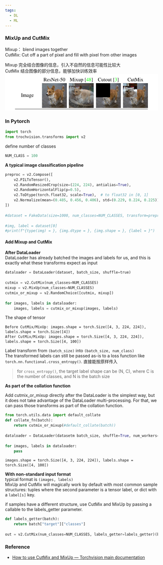 ```yaml
---
tags:
  - DL
  - ML
---
```


### MixUp and CutMix
Mixup： blend images together   
CutMix:  Cut off a part of pixel and fill with pixel from other images 

Mixup 完全结合图像的信息，引入不自然的信息可能性比较大   
CutMix 结合图像的部分信息，能够加快训练效率  
![Pasted image 20240916103150](https://raw.githubusercontent.com/Emisaber/pic_obsidian/main/Pasted%20image%2020240916103150.png)  


### In Pytorch

```python
import torch
from trochvision.transforms import v2
```

define number of classes  
```python
NUM_CLASS = 100
```

**A typical image classification pipeline**  
```python
preproc = v2.Compose([
    v2.PILToTensor(),
    v2.RandomResizedCrop(size=(224, 224), antialias=True),
    v2.RandomHorizontalFlip(p=0.5),
    v2.ToDtype(torch.float32, scale=True),  # to float32 in [0, 1]
    v2.Normalize(mean=(0.485, 0.456, 0.406), std=(0.229, 0.224, 0.225)),  # typically from ImageNet
])

#dataset = FakeData(size=1000, num_classes=NUM_CLASSES, transform=preproc)

#img, label = dataset[0]
#print(f"{type(img) = }, {img.dtype = }, {img.shape = }, {label = }")
```

#### Add Mixup and CutMix  

**After DataLoader**  
DataLoader has already batched the images and labels for us, and this is exactly what these transforms expect as input  
```python
dataloader = DataLoader(dataset, batch_size, shuffle=true)

cutmix = v2.CutMix(num_classes=NUM_CLASSES)
mixup = v2.MixUp(num_classes=NUM_CLASSES)
cutmix_or_mixup = v2.RandomChoice([cutmix, mixup])

for images, labels in dataloader:
	images, labels = cutmix_or_mixup(images, labels)
```

The shape of tensor  
```
Before CutMix/MixUp: images.shape = torch.Size([4, 3, 224, 224]), labels.shape = torch.Size([4])
After CutMix/MixUp: images.shape = torch.Size([4, 3, 224, 224]), labels.shape = torch.Size([4, 100])
```

Label transform from `(batch_size)` into `(batch_size, num_class)`   
The transformed labels can still be passed as-is to a loss function like `torch.nn.functional.cross_entropy()`.   直接能按原样传入   

> for `cross_entropy()`, the target label shape can be (N, C), where C is the number of classes, and N is the batch size


**As part of the collation function**  

Add cutmix_or_mixup directly after the DataLoader is the simplest way, but it does not take advantage of the DataLoader multi-processing.  For that, we can pass those transforms as part of the collation function.   

```python
from torch.utils.data import default_collate
def collate_fn(batch):
	return cutmix_or_mixup(#default_collate(batch))

dataloader = DataLoader(datasetm batch_size, shuffle=True, num_workers=2, collate_fn=collate_fn)

for images, labels in dataloader:
	pass
```

```
images.shape = torch.Size([4, 3, 224, 224]), labels.shape = torch.Size([4, 100])
```


**With non-standard input format**  
typical format is `(images, labels)`   
MixUp and CutMix will magically work by default with most common sample structures: tuples where the second parameter is a tensor label, or dict with a `label[s]` key.  

if samples have a different structure, use CutMix and MixUp by passing a callable to the labels_getter parameter.   

```python
def labels_getter(batch):
    return batch["target"]["classes"]

out = v2.CutMix(num_classes=NUM_CLASSES, labels_getter=labels_getter)(batch)
```

### Reference
- [How to use CutMix and MixUp — Torchvision main documentation](https://pytorch.org/vision/main/auto_examples/transforms/plot_cutmix_mixup.html)


